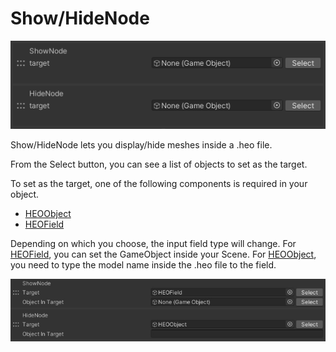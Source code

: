# Show/HideNode

![ShowHideNode](img/ShowHideNode.jpg)

Show/HideNode lets you display/hide meshes inside a .heo file.

From the Select button, you can see a list of objects to set as the target.

To set as the target, one of the following components is required in your object.

- [HEOObject](../../HEOComponents/HEOObject.md)
- [HEOField](../../HEOComponents/HEOField.md)

Depending on which you choose, the input field type will change.
For [HEOField](../../HEOComponents/HEOField.md), you can set the GameObject inside your Scene.
For [HEOObject](../../HEOComponents/HEOObject.md), you need to type the model name inside the .heo file to the field.

![ShowHideNode2](img/ShowHideNode2.jpg)
